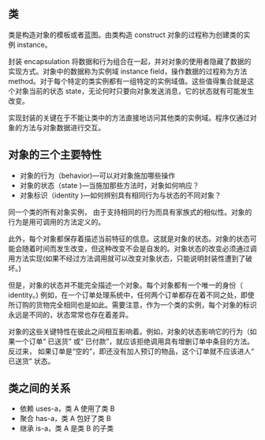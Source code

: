 ## 类

类是构造对象的模板或者蓝图。由类构造 construct 对象的过程称为创建类的实例 instance。

封装 encapsulation 将数据和行为组合在一起，并对对象的使用者隐藏了数据的实现方式。对象中的数据称为实例域 instance field，操作数据的过程称为方法 method。对于每个特定的类实例都有一组特定的实例域值。这些值得集合就是这个对象当前的状态 state，无论何时只要向对象发送消息，它的状态就有可能发生改变。

实现封装的关键在于不能让类中的方法直接地访问其他类的实例域。程序仅通过对象的方法与对象数据进行交互。

## 对象的三个主要特性

- 对象的行为（behavior)—可以对对象施加哪些操作
- 对象的状态（state )—当施加那些方法时，对象如何响应？
- 对象标识（identity )—如何辨别具有相同行为与状态的不同对象？

同一个类的所有对象实例， 由于支持相同的行为而具有家族式的相似性。对象的行为是用可调用的方法定义的。

此外，每个对象都保存着描述当前特征的信息。这就是对象的状态。对象的状态可能会随着时间而发生改变，但这种改变不会是自发的。对象状态的改变必须通过调用方法实现(如果不经过方法调用就可以改变对象状态，只能说明封装性遭到了破坏。)

但是，对象的状态并不能完全描述一个对象。每个对象都有一个唯一的身份（ identity。) 例如，在一个订单处理系统中，任何两个订单都存在着不同之处，即使所订购的货物完全相同也是如此。需要注意，作为一个类的实例，每个对象的标识永远是不同的，状态常常也存在着差异。

对象的这些关键特性在彼此之间相互影响着。例如，对象的状态影响它的行为（如果一个订单“ 已送货” 或“ 已付款”，就应该拒绝调用具有增删订单中条目的方法。反过来， 如果订单是“空的”，即还没有加人预订的物品，这个订单就不应该进人“ 已送货” 状态。

## 类之间的关系

- 依赖 uses-a，类 A 使用了类 B
- 聚合 has-a，类 A 包好了类 B
- 继承 is-a，类 A 是类 B 的子类
